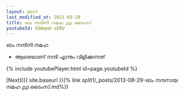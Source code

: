 ```yaml
---
layout: post
last_modified_at: 2021-03-29
title: ഓം നന്ദിനി നമഹ ൧൧ ടൈംസ്
youtubeId: E6Wqm0-zERU
---
```

 
 
 ഓം നന്ദിനി നമഹ 
 
 -  ആരെയാണ് നന്ദി എന്നും വിളിക്കുന്നത് 
 
  
 
  
 
 
 
 
 
 


{% include youtubePlayer.html id=page.youtubeId %}
 
[Next]({{ site.baseurl }}{% link  split1/_posts/2013-08-29-ഓം നന്ദനായ നമഹ ൧൧ ടൈംസ്.md%})
 
